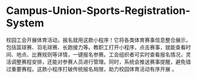 # Campus-Union-Sports-Registration-System
校园工会开展体育活动，报名就用这款小程序！它将各类体育赛事信息整合展示，包括篮球赛、羽毛球赛、长跑接力等。教职工打开小程序，点击赛事，就能查看时间、地点、比赛规则等详情，一键报名参赛。工会组织者可实时查看报名情况，灵活调整赛程安排，还能对参赛人员进行管理。同时，系统会推送赛事提醒，避免错过重要赛程。这款小程序打破传统报名局限，助力校园体育活动有序开展 。
